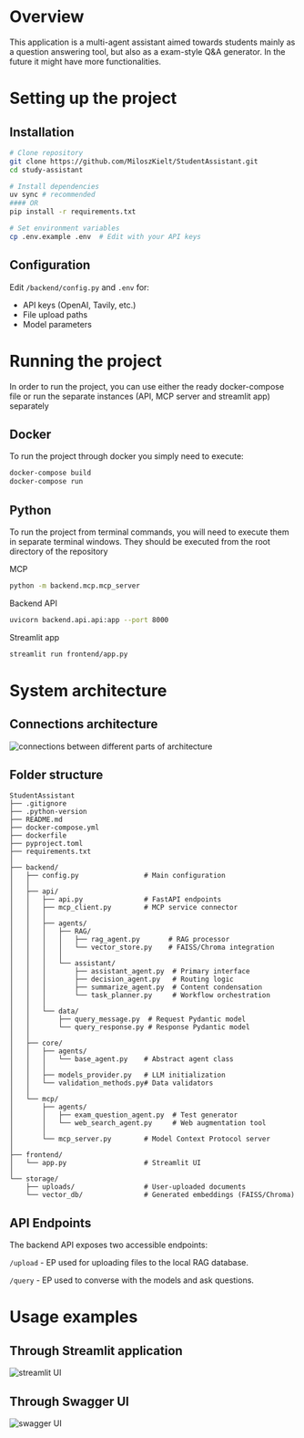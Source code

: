 # Overview

This application is a multi-agent assistant aimed towards students mainly as a question answering tool, but also as a exam-style Q&A generator. In the future it might have more functionalities.

# Setting up the project

## Installation

```bash
# Clone repository
git clone https://github.com/MiloszKielt/StudentAssistant.git
cd study-assistant

# Install dependencies
uv sync # recommended
#### OR
pip install -r requirements.txt

# Set environment variables
cp .env.example .env  # Edit with your API keys
```

## Configuration

Edit `/backend/config.py` and `.env` for:

- API keys (OpenAI, Tavily, etc.)
- File upload paths
- Model parameters

# Running the project

In order to run the project, you can use either the ready docker-compose file or run the separate instances (API, MCP server and streamlit app) separately

## Docker

To run the project through docker you simply need to execute:

```bash
docker-compose build
docker-compose run 
```

## Python

To run the project from terminal commands, you will need to execute them in separate terminal windows. They should be executed from the root directory of the repository

MCP

```bash
python -m backend.mcp.mcp_server
```

Backend API

```bash
uvicorn backend.api.api:app --port 8000
```

Streamlit app

```bash
streamlit run frontend/app.py
```

# System architecture

## Connections architecture
![connections between different parts of architecture](https://github.com/user-attachments/assets/30beba9c-ad50-42fa-8cc4-70b6c79f8f1a)


## Folder structure

```
StudentAssistant
├── .gitignore
├── .python-version
├── README.md
├── docker-compose.yml
├── dockerfile
├── pyproject.toml
├── requirements.txt
│
├── backend/
│   ├── config.py                # Main configuration
│   │
│   ├── api/
│   │   ├── api.py               # FastAPI endpoints
│   │   ├── mcp_client.py        # MCP service connector
│   │   │
│   │   ├── agents/
│   │   │   ├── RAG/
│   │   │   │   ├── rag_agent.py       # RAG processor
│   │   │   │   └── vector_store.py    # FAISS/Chroma integration
│   │   │   │
│   │   │   └── assistant/
│   │   │       ├── assistant_agent.py  # Primary interface
│   │   │       ├── decision_agent.py   # Routing logic
│   │   │       ├── summarize_agent.py  # Content condensation
│   │   │       └── task_planner.py     # Workflow orchestration
│   │   │
│   │   └── data/
│   │       ├── query_message.py  # Request Pydantic model
│   │       └── query_response.py # Response Pydantic model
│   │
│   ├── core/
│   │   ├── agents/
│   │   │   └── base_agent.py    # Abstract agent class
│   │   │
│   │   ├── models_provider.py   # LLM initialization
│   │   └── validation_methods.py# Data validators
│   │
│   └── mcp/
│       ├── agents/
│       │   ├── exam_question_agent.py  # Test generator
│       │   └── web_search_agent.py     # Web augmentation tool
│       │
│       └── mcp_server.py        # Model Context Protocol server
│
├── frontend/
│   └── app.py                   # Streamlit UI
│
└── storage/
    ├── uploads/                 # User-uploaded documents
    └── vector_db/               # Generated embeddings (FAISS/Chroma)
```

## API Endpoints

The backend API exposes two accessible endpoints:

`/upload`  - EP used for uploading files to the local RAG database.

`/query` - EP used to converse with the models and ask questions.

# Usage examples

## Through Streamlit application
![streamlit UI](https://github.com/user-attachments/assets/03f889d3-b953-4c05-a34c-76130071b615)

## Through Swagger UI
![swagger UI](https://github.com/user-attachments/assets/61f59250-c6d5-4e9d-a03a-b59df89956a4)

